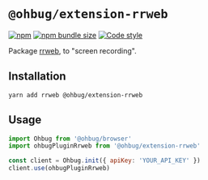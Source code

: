 # `@ohbug/extension-rrweb`

[![npm](https://img.shields.io/npm/v/@ohbug/plugin-rrweb.svg?style=flat-square)](https://www.npmjs.com/package/@ohbug/plugin-rrweb)
[![npm bundle size](https://img.shields.io/bundlephobia/min/@ohbug/plugin-rrweb?style=flat-square)](https://bundlephobia.com/result?p=@ohbug/plugin-rrweb)
[![Code style](https://img.shields.io/badge/code_style-prettier-ff69b4.svg?style=flat-square)](https://github.com/prettier/prettier)

Package [rrweb](https://github.com/rrweb-io/rrweb), to "screen recording".

## Installation

```
yarn add rrweb @ohbug/extension-rrweb
```

## Usage

```javascript
import Ohbug from '@ohbug/browser'
import ohbugPluginRrweb from '@ohbug/extension-rrweb'

const client = Ohbug.init({ apiKey: 'YOUR_API_KEY' })
client.use(ohbugPluginRrweb)
```
